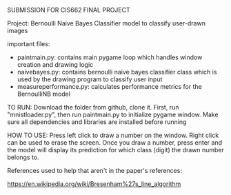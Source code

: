 SUBMISSION FOR CIS662 FINAL PROJECT

Project: Bernoulli Naive Bayes Classifier model to classify user-drawn images 

important files:
- paintmain.py: contains main pygame loop which handles window creation and drawing logic
- naivebayes.py: contains bernoulli naive bayes classifier class which is used by the drawing program to classify user input
- measureperformance.py: calculates performance metrics for the BernoulliNB model 

TO RUN: Download the folder from github, clone it. First, run "mnistloader.py", then run paintmain.py to initialize pygame window. 
Make sure all dependencies and libraries are installed before running

HOW TO USE: Press left click to draw a number on the window. Right click can be used to erase the screen. Once you draw a number, press enter and the model will display its prediction for which class (digit) the drawn number belongs to.

References used to help that aren't in the paper's references:

https://en.wikipedia.org/wiki/Bresenham%27s_line_algorithm

